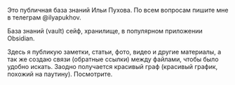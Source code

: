 Это публичная база знаний Ильи Пухова.
По всем вопросам пишите мне в телеграм @ilyapukhov.

База знаний (vault) сейф, хранилище, в популярном приложении Obsidian.

Здесь я публикую заметки, статьи, фото, видео и другие материалы, а так же создаю связи (обратные ссылки) между файлами, чтобы было удобно искать. Заодно получается красивый граф (красивый график, похожий на паутину). Посмотрите.